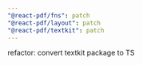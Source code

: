 ```yaml
---
"@react-pdf/fns": patch
"@react-pdf/layout": patch
"@react-pdf/textkit": patch
---
```


refactor: convert textkit package to TS
